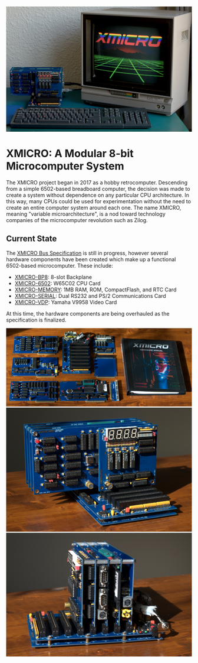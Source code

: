 ![XMICRO System Running](Images/System-Running.jpg)
# XMICRO: A Modular 8-bit Microcomputer System
The XMICRO project began in 2017 as a hobby retrocomputer. Descending from a simple 6502-based breadboard computer, the decision was made to create a system without dependence on any particular CPU architecture. In this way, many CPUs could be used for experimentation without the need to create an entire computer system around each one. The name XMICRO, meaning "variable microarchitecture", is a nod toward technology companies of the microcomputer revolution such as Zilog.

## Current State
The [XMICRO Bus Specification](Documentation/XMICRO%20Bus%20Specification.pdf) is still in progress, however several hardware components have been created which make up a functional 6502-based microcomputer. These include:
* [XMICRO-BP8](https://github.com/X-Microsystems/xmicro-bp8): 8-slot Backplane
* [XMICRO-6502](https://github.com/X-Microsystems/xmicro-6502): W65C02 CPU Card
* [XMICRO-MEMORY](https://github.com/X-Microsystems/xmicro-memory): 1MB RAM, ROM, CompactFlash, and RTC Card
* [XMICRO-SERIAL](https://github.com/X-Microsystems/xmicro-serial): Dual RS232 and PS/2 Communications Card
* [XMICRO-VDP](https://github.com/X-Microsystems/xmicro-vdp): Yamaha V9958 Video Card

At this time, the hardware components are being overhauled as the specification is finalized.

![The XMICRO Family](Images/Family-1.jpg)
![](Images/System-1.jpg)
![](Images/System-3.jpg)
